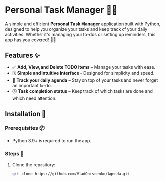 # Personal Task Manager 📅✅

A simple and efficient **Personal Task Manager** application built with Python, designed to help you organize your tasks and keep track of your daily activities. Whether it's managing your to-dos or setting up reminders, this app has you covered! 📝🎯

## Features ✨

- ✅ **Add, View, and Delete TODO items** – Manage your tasks with ease.
- 🗓️ **Simple and intuitive interface** – Designed for simplicity and speed.
- 📅 **Track your daily agenda** – Stay on top of your tasks and never forget an important to-do.
- 🕒 **Task completion status** – Keep track of which tasks are done and which need attention.

## Installation 🔧

### Prerequisites 📦

- Python 3.9+ is required to run the app.

### Steps 🚀

1. Clone the repository:
   ```bash
   git clone https://github.com/VladOniscenko/Agenda.git

